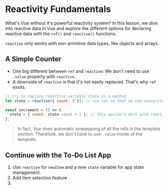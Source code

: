 # Reactivity Fundamentals

What's Vue without it's powerful reactivity system? In this lesson, we dive into reactive data in Vue and explore the different options for declaring reactive data with the `ref()` and `reactive()` functions.

`reactive` only works with non-primitive data types, like objects and arrays.

## A Simple Counter

<div class="vue-interactive-solution" data-solution-id="counter" data-vue-app-script="counter.js">
    <div class="solution-container"></div>
</div>

- One big different between `ref` and `reactive`: We don't need to use `.value` property with `reactive`.
- A downside of `reactive` is that it's not easily replaced. That's why `ref` exsits.

```javascript
// try to replace reatctive variable state in a method
let state = reactive({ count: 0 }); // use let so that we can overwrite the value

const increment = () => {
  state = { count: state.count + 1 }; // this wouldn't work with reactive
};
```

> In fact, Vue does automatic unwarpping of all the refs in the template section. Therefore, we don't have to use `.value` inside of the template.

## Continue with the To-Do List App

1. Use `reactive` for `newItem` and a new `state` variable for app state management.
2. Add item selection feature
3.

<div class="vue-interactive-solution" data-solution-id="todo-list" data-vue-app-script="app.js">
    <div class="solution-container"></div>
</div>
